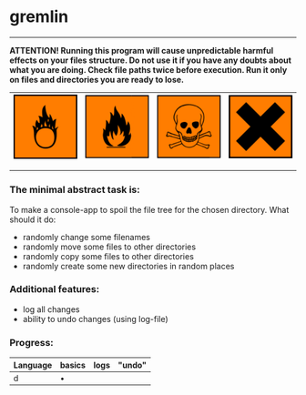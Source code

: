 # gremlin 
***
**ATTENTION! Running this program will cause unpredictable harmful effects on your files structure. Do not use it if you have any doubts about what you are doing. Check file paths twice before execution. Run it only on files and directories you are ready to lose.**

| ![alt text](https://raw.githubusercontent.com/sentenzo/wildcode/master/img/attention_harmful_code_01.png " ")                   | ![alt text](https://raw.githubusercontent.com/sentenzo/wildcode/master/img/attention_harmful_code_02.png " ")                   | ![alt text](https://raw.githubusercontent.com/sentenzo/wildcode/master/img/attention_harmful_code_03.png " ")                   | ![alt text](https://raw.githubusercontent.com/sentenzo/wildcode/master/img/attention_harmful_code_04.png " ") |
| --- | --- | --- | --- |
***
### The minimal abstract task is:
To make a console-app to spoil the file tree for the chosen directory. What should it do:
  - randomly change some filenames
  - randomly move some files to other directories
  - randomly copy some files to other directories
  - randomly create some new directories in random places

### Additional features:
  - log all changes
  - ability to undo changes (using log-file)
  
### Progress:

| Language| basics | logs   | "undo"  |
|---------|--------|--------|---------|
| d       | •      |        |         |
